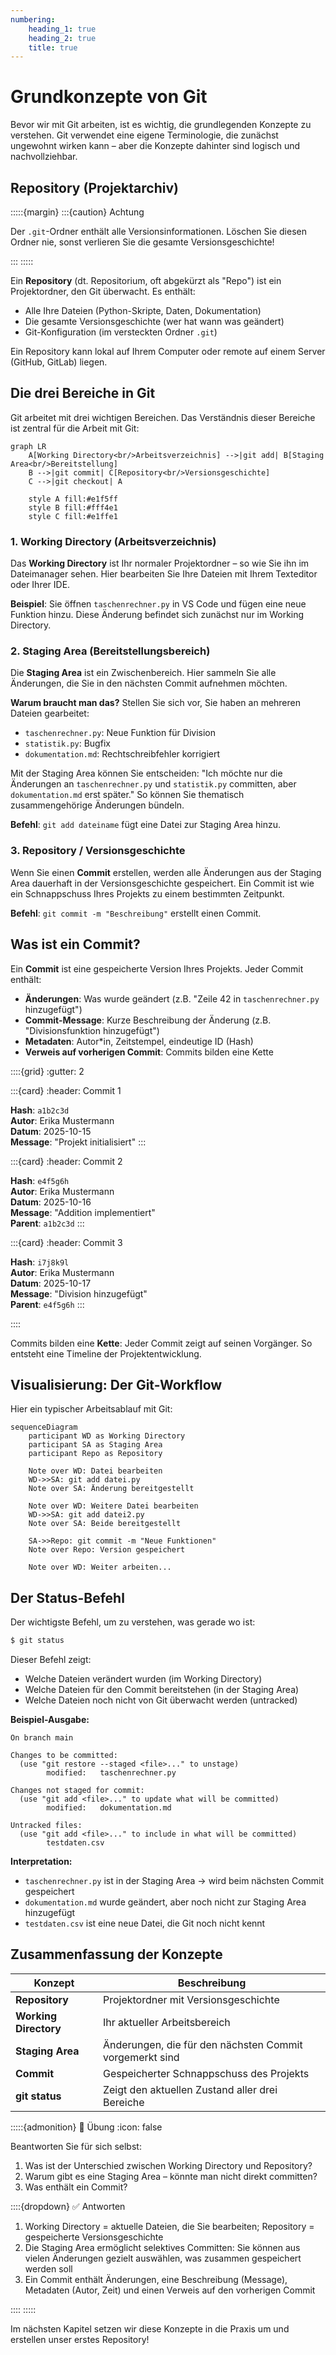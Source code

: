 ```yaml
---
numbering:
    heading_1: true
    heading_2: true
    title: true
---
```


# Grundkonzepte von Git

Bevor wir mit Git arbeiten, ist es wichtig, die grundlegenden Konzepte zu
verstehen. Git verwendet eine eigene Terminologie, die zunächst ungewohnt
wirken kann – aber die Konzepte dahinter sind logisch und nachvollziehbar.

## Repository (Projektarchiv)

:::::{margin}
:::{caution} Achtung

Der `.git`-Ordner enthält alle Versionsinformationen. Löschen Sie
diesen Ordner nie, sonst verlieren Sie die gesamte Versionsgeschichte!

:::
:::::

Ein **Repository** (dt. Repositorium, oft abgekürzt als "Repo") ist ein
Projektordner, den Git überwacht. Es enthält:

- Alle Ihre Dateien (Python-Skripte, Daten, Dokumentation)
- Die gesamte Versionsgeschichte (wer hat wann was geändert)
- Git-Konfiguration (im versteckten Ordner `.git`)

Ein Repository kann lokal auf Ihrem Computer oder remote auf einem Server
(GitHub, GitLab) liegen.

## Die drei Bereiche in Git

Git arbeitet mit drei wichtigen Bereichen. Das Verständnis dieser Bereiche ist
zentral für die Arbeit mit Git:

```{mermaid}
graph LR
    A[Working Directory<br/>Arbeitsverzeichnis] -->|git add| B[Staging Area<br/>Bereitstellung]
    B -->|git commit| C[Repository<br/>Versionsgeschichte]
    C -->|git checkout| A

    style A fill:#e1f5ff
    style B fill:#fff4e1
    style C fill:#e1ffe1
```

### 1. Working Directory (Arbeitsverzeichnis)

Das **Working Directory** ist Ihr normaler Projektordner – so wie Sie ihn im
Dateimanager sehen. Hier bearbeiten Sie Ihre Dateien mit Ihrem Texteditor oder
Ihrer IDE.

**Beispiel**: Sie öffnen `taschenrechner.py` in VS Code und fügen eine neue
Funktion hinzu. Diese Änderung befindet sich zunächst nur im Working Directory.

### 2. Staging Area (Bereitstellungsbereich)

Die **Staging Area** ist ein Zwischenbereich. Hier sammeln Sie alle Änderungen,
die Sie in den nächsten Commit aufnehmen möchten.

**Warum braucht man das?** Stellen Sie sich vor, Sie haben an mehreren Dateien
gearbeitet:

- `taschenrechner.py`: Neue Funktion für Division
- `statistik.py`: Bugfix
- `dokumentation.md`: Rechtschreibfehler korrigiert

Mit der Staging Area können Sie entscheiden: "Ich möchte nur die Änderungen an
`taschenrechner.py` und `statistik.py` committen, aber `dokumentation.md` erst
später." So können Sie thematisch zusammengehörige Änderungen bündeln.

**Befehl**: `git add dateiname` fügt eine Datei zur Staging Area hinzu.

### 3. Repository / Versionsgeschichte

Wenn Sie einen **Commit** erstellen, werden alle Änderungen aus der Staging
Area dauerhaft in der Versionsgeschichte gespeichert. Ein Commit ist wie ein
Schnappschuss Ihres Projekts zu einem bestimmten Zeitpunkt.

**Befehl**: `git commit -m "Beschreibung"` erstellt einen Commit.

## Was ist ein Commit?

Ein **Commit** ist eine gespeicherte Version Ihres Projekts. Jeder Commit
enthält:

- **Änderungen**: Was wurde geändert (z.B. "Zeile 42 in `taschenrechner.py`
  hinzugefügt")
- **Commit-Message**: Kurze Beschreibung der Änderung (z.B. "Divisionsfunktion
  hinzugefügt")
- **Metadaten**: Autor\*in, Zeitstempel, eindeutige ID (Hash)
- **Verweis auf vorherigen Commit**: Commits bilden eine Kette

::::{grid}
:gutter: 2

:::{card}
:header: Commit 1

**Hash**: `a1b2c3d`<br>
**Autor**: Erika Mustermann<br>
**Datum**: 2025-10-15<br>
**Message**: "Projekt initialisiert"
:::

:::{card}
:header: Commit 2

**Hash**: `e4f5g6h`<br>
**Autor**: Erika Mustermann<br>
**Datum**: 2025-10-16<br>
**Message**: "Addition implementiert"<br>
**Parent**: `a1b2c3d`
:::

:::{card}
:header: Commit 3

**Hash**: `i7j8k9l`<br>
**Autor**: Erika Mustermann<br>
**Datum**: 2025-10-17<br>
**Message**: "Division hinzugefügt"<br>
**Parent**: `e4f5g6h`
:::

::::

Commits bilden eine **Kette**: Jeder Commit zeigt auf seinen Vorgänger. So
entsteht eine Timeline der Projektentwicklung.

## Visualisierung: Der Git-Workflow

Hier ein typischer Arbeitsablauf mit Git:

```{mermaid}
sequenceDiagram
    participant WD as Working Directory
    participant SA as Staging Area
    participant Repo as Repository

    Note over WD: Datei bearbeiten
    WD->>SA: git add datei.py
    Note over SA: Änderung bereitgestellt

    Note over WD: Weitere Datei bearbeiten
    WD->>SA: git add datei2.py
    Note over SA: Beide bereitgestellt

    SA->>Repo: git commit -m "Neue Funktionen"
    Note over Repo: Version gespeichert

    Note over WD: Weiter arbeiten...
```

## Der Status-Befehl

Der wichtigste Befehl, um zu verstehen, was gerade wo ist:

```bash
$ git status
```

Dieser Befehl zeigt:

- Welche Dateien verändert wurden (im Working Directory)
- Welche Dateien für den Commit bereitstehen (in der Staging Area)
- Welche Dateien noch nicht von Git überwacht werden (untracked)

**Beispiel-Ausgabe:**

```
On branch main

Changes to be committed:
  (use "git restore --staged <file>..." to unstage)
        modified:   taschenrechner.py

Changes not staged for commit:
  (use "git add <file>..." to update what will be committed)
        modified:   dokumentation.md

Untracked files:
  (use "git add <file>..." to include in what will be committed)
        testdaten.csv
```

**Interpretation:**

- `taschenrechner.py` ist in der Staging Area → wird beim nächsten Commit
  gespeichert
- `dokumentation.md` wurde geändert, aber noch nicht zur Staging Area
  hinzugefügt
- `testdaten.csv` ist eine neue Datei, die Git noch nicht kennt

## Zusammenfassung der Konzepte

| Konzept               | Beschreibung                                            |
| --------------------- | ------------------------------------------------------- |
| **Repository**        | Projektordner mit Versionsgeschichte                    |
| **Working Directory** | Ihr aktueller Arbeitsbereich                            |
| **Staging Area**      | Änderungen, die für den nächsten Commit vorgemerkt sind |
| **Commit**            | Gespeicherter Schnappschuss des Projekts                |
| **git status**        | Zeigt den aktuellen Zustand aller drei Bereiche         |

:::::{admonition} 💪 Übung
:icon: false

Beantworten Sie für sich selbst:

1. Was ist der Unterschied zwischen Working Directory und Repository?
2. Warum gibt es eine Staging Area – könnte man nicht direkt committen?
3. Was enthält ein Commit?

::::{dropdown} ✅ Antworten

1. Working Directory = aktuelle Dateien, die Sie bearbeiten; Repository =
   gespeicherte Versionsgeschichte
2. Die Staging Area ermöglicht selektives Committen: Sie können aus vielen
   Änderungen gezielt auswählen, was zusammen gespeichert werden soll
3. Ein Commit enthält Änderungen, eine Beschreibung (Message), Metadaten
   (Autor, Zeit) und einen Verweis auf den vorherigen Commit

::::
:::::

Im nächsten Kapitel setzen wir diese Konzepte in die Praxis um und erstellen
unser erstes Repository!
